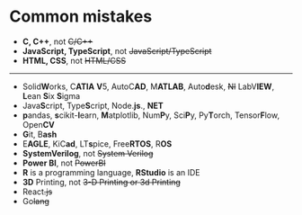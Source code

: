 # Common mistakes
  
* **C, C++**, not ~~C/C++~~
* **JavaScript, TypeScript**, not ~~JavaScript/TypeScript~~
* **HTML, CSS**, not ~~HTML/CSS~~

---

* Solid**W**orks, C**ATIA** **V**5, AutoC**AD**, M**ATLAB**, Auto**d**esk, ~~NI~~ LabV**IEW**, **L**ean **S**ix **S**igma
* Java**S**cript, Type**S**cript, Node.**js**., **NET**
* **p**andas, **s**cikit-**l**earn, **M**atplotlib, Num**P**y, Sci**P**y, Py**T**orch, Tensor**F**low, Open**CV** 
* **G**it, B**ash** 
* E**AGLE**, KiC**ad**, LT**s**pice, Free**RTOS**, R**OS**
* **SystemVerilog**, not ~~System Verilog~~
* **Power BI**, not ~~PowerBI~~
* **R** is a programming language, **RStudio** is an IDE
* **3D** Printing, not ~~3-D Printing or 3d Printing~~
* React~~.js~~
* Go~~lang~~